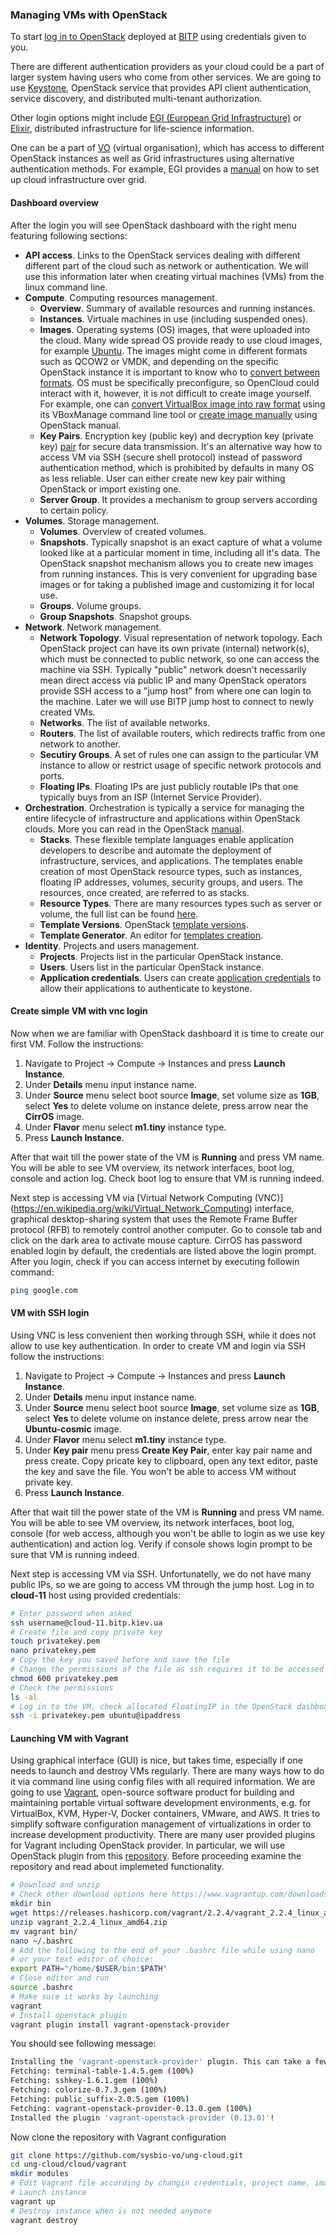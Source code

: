 ### Managing VMs with OpenStack

To start [log in to OpenStack](https://openstack.bitp.kiev.ua) deployed at [BITP](http://bitp.kiev.ua/) using credentials given to you.

There are different authentication providers as your cloud could be a part of larger system having users who come from other services. We are going to use [Keystone](https://docs.openstack.org/keystone/latest/), OpenStack service that provides API client authentication, service discovery, and distributed multi-tenant authorization. 

Other login options might include [EGI (European Grid Infrastructure)](http://egi.eu) or [Elixir](https://elixir-europe.org/), distributed infrastructure for life-science information.

One can be a part of [VO](https://en.wikipedia.org/wiki/Virtual_organization_(grid_computing)) (virtual organisation), which has access to different OpenStack instances as well as Grid infrastructures using alternative authentication methods. For example, EGI provides a [manual](https://egi-federated-cloud-integration.readthedocs.io/en/latest/openstack.html) on how to set up cloud infrastructure over grid.

#### Dashboard overview

After the login you will see OpenStack dashboard with the right menu featuring following sections:

* **API access**. Links to the OpenStack services dealing with different different part of the cloud such as network or authentication. We will use this information later when creating virtual machines (VMs) from the linux command line.
* **Compute**. Computing resources management.
  * **Overview**. Summary of available resources and running instances.
  * **Instances**. Virtuale machines in use (including suspended ones).
  * **Images**. Operating systems (OS) images, that were uploaded into the cloud. Many wide spread OS provide ready to use cloud images, for example [Ubuntu](https://cloud-images.ubuntu.com/). The images might come in different formats such as QCOW2 or VMDK, and depending on the specific OpenStack instance it is important to know who to [convert between formats](https://docs.openstack.org/image-guide/convert-images.html). OS must be specifically preconfigure, so OpenCloud could interact with it, however, it is not difficult to create image yourself. For example, one can [convert VirtualBox image into raw format](https://docs.openstack.org/image-guide/convert-images.html#vboxmanage-vdi-virtualbox-to-raw) using its VBoxManage command line tool or [create image manually](https://docs.openstack.org/image-guide/create-images-manually.html) using OpenStack manual.
  * **Key Pairs**. Encryption key (public key) and decryption key (private key) [pair](https://en.wikipedia.org/wiki/Public-key_cryptography) for secure data transmission. It's an alternative way how to access VM via SSH (secure shell protocol) instead of password authentication method, which is prohibited by defaults in many OS as less reliable. User can either create new key pair withing OpenStack or import existing one.
  * **Server Group**. It provides a mechanism to group servers according to certain policy.
* **Volumes**. Storage management.
  * **Volumes**. Overview of created volumes.
  * **Snapshots**. Typically snapshot is an exact capture of what a volume looked like at a particular moment in time, including all it's data. The OpenStack snapshot mechanism allows you to create new images from running instances. This is very convenient for upgrading base images or for taking a published image and customizing it for local use.
  * **Groups**. Volume groups.
  * **Group Snapshots**. Snapshot groups.
* **Network**. Network management.
  * **Network Topology**. Visual representation of network topology. Each OpenStack project can have its own private (internal) network(s), which must be connected to public network, so one can access the machine via SSH. Typically "public" network doesn't necessarily mean direct access via public IP and many OpenStack operators provide SSH access to a "jump host" from where one can login to the machine. Later we will use BITP jump host to connect to newly created VMs. 
  * **Networks**. The list of available networks.
  * **Routers**. The list of available routers, which redirects traffic from one network to another.
  * **Secutiry Groups**. A set of rules one can assign to the particular VM instance to allow or restrict usage of specific network protocols and ports.
  * **Floating IPs**. Floating IPs are just publicly routable IPs that one typically buys from an ISP (Internet Service Provider).
* **Orchestration**. Orchestration is typically a service for managing the entire lifecycle of infrastructure and applications within OpenStack clouds. More you can read in the OpenStack [manual](https://docs.openstack.org/newton/user-guide/cli-create-and-manage-stacks.html).
  * **Stacks**. These flexible template languages enable application developers to describe and automate the deployment of infrastructure, services, and applications. The templates enable creation of most OpenStack resource types, such as instances, floating IP addresses, volumes, security groups, and users. The resources, once created, are referred to as stacks.
  * **Resource Types**. There are many resources types such as server or volume, the full list can be found [here](https://docs.openstack.org/heat/pike/template_guide/openstack.html).
  * **Template Versions**. OpenStack [template versions](https://docs.openstack.org/heat/latest/template_guide/hot_spec.html).
  * **Template Generator**. An editor for [templates creation](https://docs.openstack.org/heat-dashboard/latest/user/template_generator.html).
* **Identity**. Projects and users management.
  * **Projects**. Projects list in the particular OpenStack instance.
  * **Users**. Users list in the particular OpenStack instance.
  * **Application credentials**. Users can create [application credentials](https://docs.openstack.org/keystone/queens/user/application_credentials.html) to allow their applications to authenticate to keystone. 


#### Create simple VM with vnc login

Now when we are familiar with OpenStack dashboard it is time to create our first VM. Follow the instructions:

1. Navigate to Project -> Compute -> Instances and press **Launch Instance**.
2. Under **Details** menu input instance name.
3. Under **Source** menu select boot source **Image**, set volume size as **1GB**, select **Yes** to delete volume on instance delete, press arrow near the **CirrOS** image.
4. Under **Flavor** menu select **m1.tiny** instance type.
5. Press **Launch Instance**.

After that wait till the power state of the VM is **Running** and press VM name. You will be able to see VM overview, its network interfaces, boot log, console and action log. Check boot log to ensure that VM is running indeed.

Next step is accessing VM via [Virtual Network Computing (VNC)] (https://en.wikipedia.org/wiki/Virtual_Network_Computing) interface, graphical desktop-sharing system that uses the Remote Frame Buffer protocol (RFB) to remotely control another computer. Go to console tab and click on the dark area to activate mouse capture. CirrOS has password enabled login by default, the credentials are listed above the login prompt. After you login, check if you can access internet by executing followin command:

```bash
ping google.com
```

#### VM with SSH login

Using VNC is less convenient then working through SSH, while it does not allow to use key authentication. In order to create VM and login via SSH follow the instructions:

1. Navigate to Project -> Compute -> Instances and press **Launch Instance**.
2. Under **Details** menu input instance name.
3. Under **Source** menu select boot source **Image**, set volume size as **1GB**, select **Yes** to delete volume on instance delete, press arrow near the **Ubuntu-cosmic** image.
4. Under **Flavor** menu select **m1.tiny** instance type.
5. Under **Key pair** menu press **Create Key Pair**, enter kay pair name and press create. Copy pricate key to clipboard, open any text editor, paste the key and save the file. You won't be able to access VM without private key.
6. Press **Launch Instance**.

After that wait till the power state of the VM is **Running** and press VM name. You will be able to see VM overview, its network interfaces, boot log, console (for web access, although you won't be ablle to login as we use key authentication) and action log. Verify if console shows login prompt to be sure that VM is running indeed.

Next step is accessing VM via SSH. Unfortunatelly, we do not have many public IPs, so we are going to access VM through the jump host. Log in to **cloud-11** host using provided credentials:

```bash
# Enter password when asked
ssh username@cloud-11.bitp.kiev.ua
# Create file and copy private key
touch privatekey.pem
nano privatekey.pem
# Copy the key you saved before and save the file
# Change the permissions of the file as ssh requires it to be accessed by specific user only
chmod 600 privatekey.pem
# Check the permissions
ls -al
# Log in to the VM, check allocated FloatingIP in the OpenStack dashboard
ssh -i privatekey.pem ubuntu@ipaddress
```

#### Launching VM with Vagrant

Using graphical interface (GUI) is nice, but takes time, especially if one needs to launch and destroy VMs regularly. There are many ways how to do it via command line using config files with all required information. We are going to use [Vagrant](https://www.vagrantup.com/), open-source software product for building and maintaining portable virtual software development environments, e.g. for VirtualBox, KVM, Hyper-V, Docker containers, VMware, and AWS. It tries to simplify software configuration management of virtualizations in order to increase development productivity. There are many user provided plugins for Vagrant including OpenStack provider. In particular, we will use OpenStack plugin from this [repository](https://github.com/ggiamarchi/vagrant-openstack-provider). Before proceeding examine the repository and read about implemeted functionality.


```bash
# Download and unzip
# Check other download options here https://www.vagrantup.com/downloads.html
mkdir bin
wget https://releases.hashicorp.com/vagrant/2.2.4/vagrant_2.2.4_linux_amd64.zip
unzip vagrant_2.2.4_linux_amd64.zip
mv vagrant bin/
nano ~/.bashrc
# Add the following to the end of your .bashrc file while using nano
# or your text editor of choice:
export PATH="/home/$USER/bin:$PATH"
# Close editor and run
source .bashrc
# Make sure it works by launching
vagrant
# Install openstack plugin
vagrant plugin install vagrant-openstack-provider
```
You should see following message:
```bash
Installing the 'vagrant-openstack-provider' plugin. This can take a few minutes...
Fetching: terminal-table-1.4.5.gem (100%)
Fetching: sshkey-1.6.1.gem (100%)
Fetching: colorize-0.7.3.gem (100%)
Fetching: public_suffix-2.0.5.gem (100%)
Fetching: vagrant-openstack-provider-0.13.0.gem (100%)
Installed the plugin 'vagrant-openstack-provider (0.13.0)'!
```

Now clone the repository with Vagrant configuration
```bash
git clone https://github.com/sysbio-vo/ung-cloud.git
cd ung-cloud/cloud/vagrant
mkdir modules
# Edit Vagrant file according by changin credentials, project name, image, flavor etc
# Launch instance
vagrant up
# Destroy instance when is not needed anymore
vagrant destroy
```
